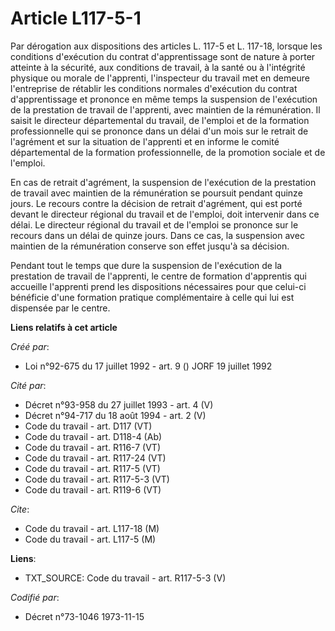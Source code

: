 # Article L117-5-1

Par dérogation aux dispositions des articles L. 117-5 et L. 117-18, lorsque les conditions d'exécution du contrat
d'apprentissage sont de nature à porter atteinte à la sécurité, aux conditions de travail, à la santé ou à l'intégrité
physique ou morale de l'apprenti, l'inspecteur du travail met en demeure l'entreprise de rétablir les conditions normales
d'exécution du contrat d'apprentissage et prononce en même temps la suspension de l'exécution de la prestation de travail de
l'apprenti, avec maintien de la rémunération. Il saisit le directeur départemental du travail, de l'emploi et de la formation
professionnelle qui se prononce dans un délai d'un mois sur le retrait de l'agrément et sur la situation de l'apprenti et en
informe le comité départemental de la formation professionnelle, de la promotion sociale et de l'emploi.

En cas de retrait d'agrément, la suspension de l'exécution de la prestation de travail avec maintien de la rémunération se
poursuit pendant quinze jours. Le recours contre la décision de retrait d'agrément, qui est porté devant le directeur
régional du travail et de l'emploi, doit intervenir dans ce délai. Le directeur régional du travail et de l'emploi se
prononce sur le recours dans un délai de quinze jours. Dans ce cas, la suspension avec maintien de la rémunération conserve
son effet jusqu'à sa décision.

Pendant tout le temps que dure la suspension de l'exécution de la prestation de travail de l'apprenti, le centre de formation
d'apprentis qui accueille l'apprenti prend les dispositions nécessaires pour que celui-ci bénéficie d'une formation pratique
complémentaire à celle qui lui est dispensée par le centre.

**Liens relatifs à cet article**

_Créé par_:

  - Loi n°92-675 du 17 juillet 1992 - art. 9 () JORF 19 juillet 1992

_Cité par_:

  - Décret n°93-958 du 27 juillet 1993 - art. 4 (V)
  - Décret n°94-717 du 18 août 1994 - art. 2 (V)
  - Code du travail - art. D117 (VT)
  - Code du travail - art. D118-4 (Ab)
  - Code du travail - art. R116-7 (VT)
  - Code du travail - art. R117-24 (VT)
  - Code du travail - art. R117-5 (VT)
  - Code du travail - art. R117-5-3 (VT)
  - Code du travail - art. R119-6 (VT)

_Cite_:

  - Code du travail - art. L117-18 (M)
  - Code du travail - art. L117-5 (M)

**Liens**:

  - TXT_SOURCE: Code du travail - art. R117-5-3 (V)

_Codifié par_:

  - Décret n°73-1046 1973-11-15
